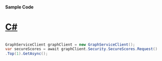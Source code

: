 #### Sample Code
# [C#](#tab/Csharp)

```C#

GraphServiceClient graphClient = new GraphServiceClient();
var secureScores = await graphClient.Security.SecureScores.Request()
.Top(1).GetAsync();

```
